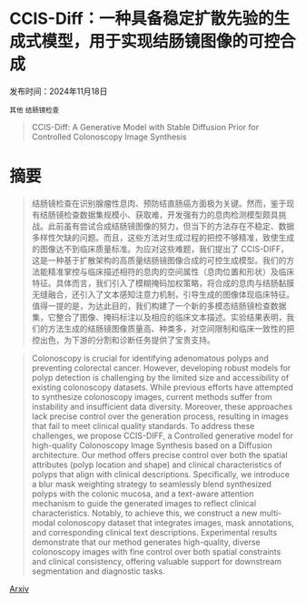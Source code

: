 # CCIS-Diff：一种具备稳定扩散先验的生成式模型，用于实现结肠镜图像的可控合成

发布时间：2024年11月18日

`其他` `结肠镜检查`

> CCIS-Diff: A Generative Model with Stable Diffusion Prior for Controlled Colonoscopy Image Synthesis

# 摘要

> 结肠镜检查在识别腺瘤性息肉、预防结直肠癌方面极为关键。然而，鉴于现有结肠镜检查数据集规模小、获取难，开发强有力的息肉检测模型颇具挑战。此前虽有尝试合成结肠镜图像的努力，但当下的方法存在不稳定、数据多样性欠缺的问题。而且，这些方法对生成过程的把控不够精准，致使生成的图像达不到临床质量标准。为应对这些难题，我们提出了 CCIS-DIFF，这是一种基于扩散架构的高质量结肠镜图像合成的可控生成模型。我们的方法能精准掌控与临床描述相符的息肉的空间属性（息肉位置和形状）及临床特征。具体而言，我们引入了模糊掩码加权策略，将合成的息肉与结肠黏膜无缝融合，还引入了文本感知注意力机制，引导生成的图像体现临床特征。值得一提的是，为达此目的，我们构建了一个新的多模态结肠镜检查数据集，它整合了图像、掩码标注以及相应的临床文本描述。实验结果表明，我们的方法生成的结肠镜图像质量高、种类多，对空间限制和临床一致性的把控出色，为下游的分割和诊断任务提供了宝贵支持。

> Colonoscopy is crucial for identifying adenomatous polyps and preventing colorectal cancer. However, developing robust models for polyp detection is challenging by the limited size and accessibility of existing colonoscopy datasets. While previous efforts have attempted to synthesize colonoscopy images, current methods suffer from instability and insufficient data diversity. Moreover, these approaches lack precise control over the generation process, resulting in images that fail to meet clinical quality standards. To address these challenges, we propose CCIS-DIFF, a Controlled generative model for high-quality Colonoscopy Image Synthesis based on a Diffusion architecture. Our method offers precise control over both the spatial attributes (polyp location and shape) and clinical characteristics of polyps that align with clinical descriptions. Specifically, we introduce a blur mask weighting strategy to seamlessly blend synthesized polyps with the colonic mucosa, and a text-aware attention mechanism to guide the generated images to reflect clinical characteristics. Notably, to achieve this, we construct a new multi-modal colonoscopy dataset that integrates images, mask annotations, and corresponding clinical text descriptions. Experimental results demonstrate that our method generates high-quality, diverse colonoscopy images with fine control over both spatial constraints and clinical consistency, offering valuable support for downstream segmentation and diagnostic tasks.

[Arxiv](https://arxiv.org/abs/2411.12198)